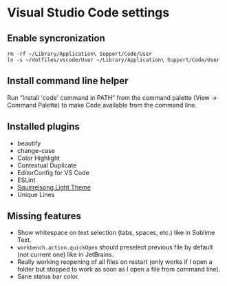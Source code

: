 # Visual Studio Code settings

## Enable syncronization

```shell
rm -rf ~/Library/Application\ Support/Code/User
ln -s ~/dotfiles/vscode/User ~/Library/Application\ Support/Code/User
```

## Install command line helper

Run “Install 'code' command in PATH” from the command palette (View → Command Palette) to make Code available from the command line.

## Installed plugins

* beautify
* change-case
* Color Highlight
* Contextual Duplicate
* EditorConfig for VS Code
* ESLint
* [Squirrelsong Light Theme](https://marketplace.visualstudio.com/items?itemName=sapegin.Theme-SquirrelsongLight)
* Unique Lines

## Missing features

* Show whitespace on text selection (tabs, spaces, etc.) like in Sublime Text.
* `workbench.action.quickOpen` should preselect previous file by default (not current one) like in JetBrains.
* Really working reopening of all files on restart (only works if I open a folder but stopped to work as soon as I open a file from command line).
* Sane status bar color.
